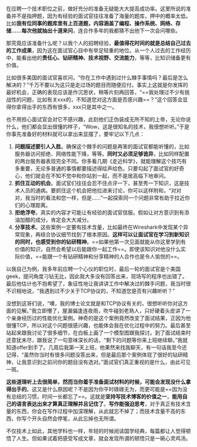 
在应聘一个技术职位之前，做好充分的准备无疑能大大提高成功率。这里所说的准备并不是指押题，因为有经验的面试官往往准备了海量的题库，押中的概率太低。比如**我有位同事的题库里有上百道题，内容涵盖了编程、操作系统、网络、存储……每次他就抽出十道来问**，连合作多年的我都猜不出他下一次会问哪些。

那究竟应该准备什么呢？以我个人的招聘经验，**最值得花时间的就是总结自己过去的工作成果**，因为这在面试官心目中有举足轻重的地位。从一个人过去的工作经历中，能看出他的**责任心、钻研精神、技术视野、交流能力**，等等，比知识储备更有价值。

比如很多美国的面试官喜欢问，“你在工作中遇到过什么棘手事情吗？最后是怎么解决的？”千万不要以为这只是走过场的题目而随便应付。事实上这就是你发挥的最好机会，正确的表现应该是作沉思状，稍等片刻再回答，“==我处理过不少有挑战性的问题，比如有关xxx的，不知道您对这方面是否感兴趣==？”这个回答会显得你拿得出手的东西有很多，xxx只是其中之一。

也不用担心面试官会对它不感兴趣，此刻他们正伪装成无所不知的上帝，无论你说什么，他们都会显出很懂的样子，“Wow，这是很知名的技术，我很想听听。”于是你事先准备好的材料就可以拿出来显摆了，要牢记以下几点：
1. **问题描述要引人入胜**。确保这个棘手的问题是再笨的面试官都能听懂的，比如服务器访问拒绝、网络性能下降，等等。**同时又必须足够诡异**，比如同样配置的两台服务器表现完全不同。你多看几期《走近科学》，就能理解这个技巧有多重要，无论多普通的事情都要描述得绘声绘色。只要勾起了面试官的好奇心，他们就会在不知不觉中和你站到一起，而不是居高临下地审问。
2. **抓住互动的机会**。面试官们往往会忍不住点评一下，甚至秀一下知识，这是技术人员的通病。要抓住这个机会把他拉进来讨论，你可以这样附和，“对对对，我当时的看法和您一样，但是……”一起探索同一个问题非常有助于拉近你们的心理距离。
3. **拒绝浮夸**。真实的内容才可能让有经验的面试官信服。假如让对方意识到有添油加醋的成分，肯定会大大减分。
4. **分享技术**。这些案例一定要有技术含量，比如最终在Wireshark中发现某个异常现象，再结合协议细节找到了根本原因。**这样可以让面试官在学习到新知识的同时，也感受到你的钻研精神**。==如果他第一次见面就能从你这里学到有价值的知识，自然会希望以后能跟你一起工作==。即使该知识对他没什么实际价值，==能跟一个有钻研精神和分享精神的人合作也是令人愉悦的==。

以我自己为例，我多年前应聘一个心仪的职位时，最后一轮的面试官是个美国geek，提问角度刁钻无比，因此我大多没有回答出来，现场写的程序也出错了。最后他估计也不抱希望了，象征性地让我讲讲工作中解决过的棘手问题，我当时很不识相地说，“我遇到过不少关于TCP协议的，不知道您是否有兴趣听听？”

没想到这哥们说，“噢，我的博士论文就是和TCP协议有关的，很想听听你对这方面的见解。”我立即懵了，屋漏偏逢连夜雨，吹牛碰到老熟人，只好硬着头皮讲了一个亲身经历过的性能优化案例。神奇的是这个案例竟然改变了面试结果，正因为他很懂TCP，所以对这个问题很感兴趣，也能体会我在优化过程中的努力。最后甚至站起来跟我讨论了很多细节，在白板上画了一个模型图跟我探讨。到了面试结束时还意犹未尽，跟我说了一句意味深长的话，“剩下的问题等你来上班继续聊。”我就知道offer到手了。几周后我第一天上班，他果然来找我聊天，有一句话我至今还记得，“虽然你当时有很多问题没答出来，但是最后那个案例体现了很好的钻研精神，让我意识到之前问你的题目没有选对。”面试官们真正重视的是什么，由此可见一斑。

**这些道理听上去很简单，然而当你着手准备面试材料的时候，可能会发现没什么拿得出手的**。这又是什么原因呢？不是因为你平时碌碌无为，而更可能是==因为没有总结的习惯，时间一长都忘了==。这就是**坚持写技术博客的价值之一**，**能用自己的语言表达出来才算真正理解并且记住了**。**写作能强迫思考**，对于真正有技术含量的东西，你会在写作过程中加深理解，从此就忘不掉了；而技术含量不高的东西，你写个开头自然会停笔，从此忘掉也无所谓。

不仅技术上如此，其他学科也一样，年轻的时候阅读国学经典，每篇都让人觉得顿悟了人生。但如果试着把感受写成文章，就会发现所谓的顿悟只是一碗心灵鸡汤。